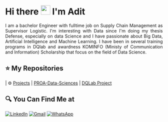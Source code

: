 # Hi there <img src="https://github.com/TheDudeThatCode/TheDudeThatCode/blob/master/Assets/Hi.gif" width="30px"> I'm Adit

<p align="justify">
  I am a bachelor Engineer with fulltime job on Supply Chain Management as Supervisor Logistic. I'm interesting with Data since I'm doing my thesis Defense, especially on data Science and I have passionate about Big Data, Artificial Intelligence and Machine Learning. I have been in several training programs in DQlab and awardness KOMINFO (Ministy of Communication and Information)  Scholarship that focus on the field of Data Science.
</p>

 ## ⭐ My Repositories
| ⚙ [Projects](https://github.com/Adityanurilman/Project) | [PROA-Data-Sciences](https://github.com/Adityanurilman/PROA-Data-Science) | [DQLab Project](https://github.com/Adityanurilman/DQLab)

## 🔍 You Can Find Me at

<p>
  <a href="https://www.linkedin.com/in/adityanurilman" target="_blank"><img alt="LinkedIn" src="https://img.shields.io/badge/linkedin-%230077B5.svg?&style=for-the-badge&logo=linkedin&logoColor=white" /></a>   
  <a href="mailto:adityanurilmanw@gmail.com" target="_blank"><img alt="Gmail" src="https://img.shields.io/badge/gmail-D14836?&style=for-the-badge&logo=gmail&logoColor=white"/></a>    
  <a href="https://api.whatsapp.com/send?phone=6287770854496&text=Hello%20my%20name%20Aditya%2C%20I%27m%20specialist%20of%20data%20scientist%2Fdata%20analyst%20and%20web%20development.%20May%20I%20help%20you%3F%20we%27ll%20make%20it%20easier." target="_blank"><img alt="WhatsApp" src="https://img.shields.io/badge/WhatsApp-25D366?style=for-the-badge&logo=whatsapp&logoColor=white" /></a>  
</p>
